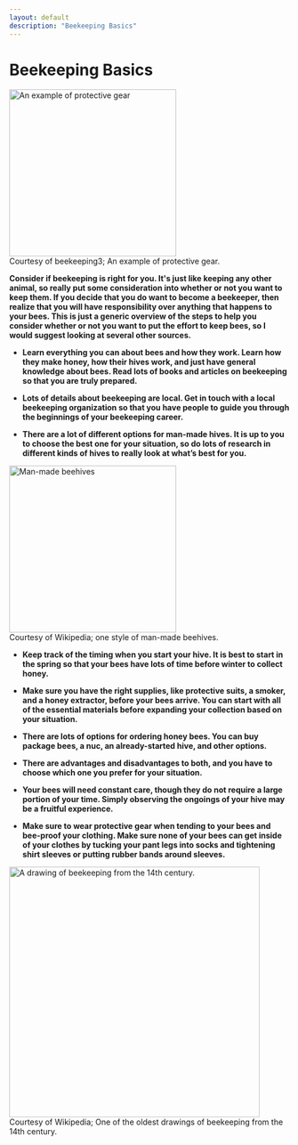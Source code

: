 ```yaml
---
layout: default
description: "Beekeeping Basics"
---
```


<h1>Beekeeping Basics</h1>

<img src="http://www.beekeeping3.com/wp-content/uploads/2016/12/Bees.jpg" alt="An example of protective gear" style="height: 300px;"><br>
Courtesy of beekeeping3; An example of protective gear.

**Consider if beekeeping is right for you. It's just like keeping any other animal, so really put some consideration into whether or not you want to keep them. If you decide that you do want to become a beekeeper, then realize that you will have responsibility over anything that happens to your bees. This is just a generic overview of the steps to help you consider whether or not you want to put the effort to keep bees, so I would suggest looking at several other sources.**

* **Learn everything you can about bees and how they work. Learn how they make honey, how their hives work, and just have general knowledge about bees. Read lots of books and articles on beekeeping so that you are truly prepared.**

* **Lots of details about beekeeping are local. Get in touch with a local beekeeping organization so that you have people to guide you through the beginnings of your beekeeping career.**

* **There are a lot of different options for man-made hives. It is up to you to choose the best one for your situation, so do lots of research in different kinds of hives to really look at what’s best for you.**

<img src="https://upload.wikimedia.org/wikipedia/commons/a/a7/Beehives_in_Mankato%2C_Minnesota.jpg" alt="Man-made beehives" style="height: 300px;"><br>
Courtesy of Wikipedia; one style of man-made beehives.

* **Keep track of the timing when you start your hive. It is best to start in the spring so that your bees have lots of time before winter to collect honey.**

* **Make sure you have the right supplies, like protective suits, a smoker, and a honey extractor, before your bees arrive. You can start with all of the essential materials before expanding your collection based on your situation.**

* **There are lots of options for ordering honey bees. You can buy package bees, a nuc, an already-started hive, and other options.**

* **There are advantages and disadvantages to both, and you have to choose which one you prefer for your situation.**

* **Your bees will need constant care, though they do not require a large portion of your time. Simply observing the ongoings of your hive may be a fruitful experience.**

* **Make sure to wear protective gear when tending to your bees and bee-proof your clothing. Make sure none of your bees can get inside of your clothes by tucking your pant legs into socks and tightening shirt sleeves or putting rubber bands around sleeves.**

<img src="https://upload.wikimedia.org/wikipedia/commons/d/d4/27-alimenti%2C_miele%2C_Taccuino_Sanitatis%2C_Casanatense_4182..jpg" alt="A drawing of beekeeping from the 14th century." style="height: 450px;"><br>
Courtesy of Wikipedia; One of the oldest drawings of beekeeping from the 14th century.
